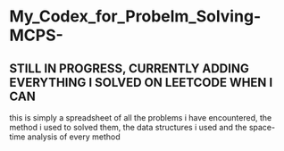 # My_Codex_for_Probelm_Solving-MCPS-

## STILL IN PROGRESS, CURRENTLY ADDING EVERYTHING I SOLVED ON LEETCODE WHEN I CAN

this is simply a spreadsheet of all the problems i have encountered, the method i used to solved them, the data structures i used and the space-time analysis of every method
